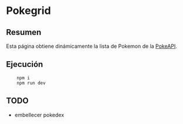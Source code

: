 # Pokegrid

## Resumen

Esta página obtiene dinámicamente la lista de Pokemon de la [PokeAPI](https://pokeapi.co/docs/v2).

## Ejecución

````shell
    npm i
    npm run dev
````

## TODO

- embellecer pokedex
